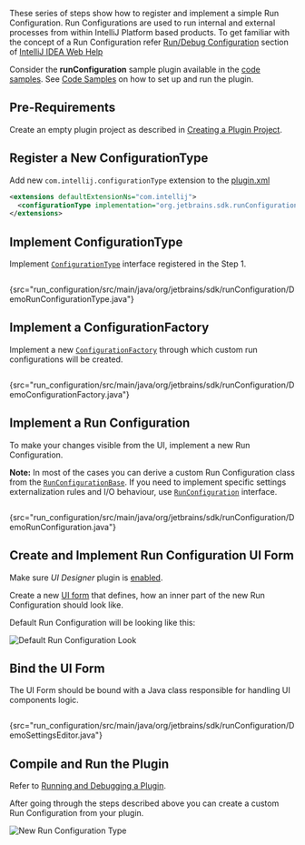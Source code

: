 [//]: # (title: Run Configurations Tutorial)

<!-- Copyright 2000-2021 JetBrains s.r.o. and other contributors. Use of this source code is governed by the Apache 2.0 license that can be found in the LICENSE file. -->

These series of steps show how to register and implement a simple Run Configuration.
Run Configurations are used to run internal and external processes from within IntelliJ Platform based products.
To get familiar with the concept of a Run Configuration refer [Run/Debug Configuration](https://www.jetbrains.com/idea/help/run-debug-configuration.html) section of [IntelliJ IDEA Web Help](https://www.jetbrains.com/idea/help/intellij-idea.html)
                                               
Consider the **runConfiguration** sample plugin available in the [code samples](https://github.com/JetBrains/intellij-sdk-code-samples/tree/main/run_configuration).
See [Code Samples](code_samples.md) on how to set up and run the plugin.

## Pre-Requirements

Create an empty plugin project as described in [Creating a Plugin Project](gradle_build_system.md).

## Register a New ConfigurationType

Add new `com.intellij.configurationType` extension to the [plugin.xml](https://github.com/JetBrains/intellij-sdk-code-samples/blob/main/run_configuration/src/main/resources/META-INF/plugin.xml)

```xml
<extensions defaultExtensionNs="com.intellij">
  <configurationType implementation="org.jetbrains.sdk.runConfiguration.DemoRunConfigurationType"/>
</extensions>
```

## Implement ConfigurationType

Implement [`ConfigurationType`](upsource:///platform/lang-api/src/com/intellij/execution/configurations/ConfigurationType.java)  interface registered in the Step 1.

```java
```
{src="run_configuration/src/main/java/org/jetbrains/sdk/runConfiguration/DemoRunConfigurationType.java"}

## Implement a ConfigurationFactory

Implement a new [`ConfigurationFactory`](upsource:///platform/lang-api/src/com/intellij/execution/configurations/ConfigurationFactory.java) through which custom run configurations will be created.

```java
```
{src="run_configuration/src/main/java/org/jetbrains/sdk/runConfiguration/DemoConfigurationFactory.java"}

## Implement a Run Configuration

To make your changes visible from the UI, implement a new Run Configuration.

**Note:** In most of the cases you can derive a custom Run Configuration class from the [`RunConfigurationBase`](upsource:///platform/lang-api/src/com/intellij/execution/configurations/RunConfigurationBase.java).
If you need to implement specific settings externalization rules and I/O behaviour, use [`RunConfiguration`](upsource:///platform/lang-api/src/com/intellij/execution/configurations/RunConfiguration.java) interface.

```java
```
{src="run_configuration/src/main/java/org/jetbrains/sdk/runConfiguration/DemoRunConfiguration.java"}

## Create and Implement Run Configuration UI Form

Make sure _UI Designer_ plugin is [enabled](https://www.jetbrains.com/help/idea/managing-plugins.html).

Create a new [UI form](https://www.jetbrains.com/help/idea/designing-gui-major-steps.html) that defines, how an inner part of the new Run Configuration should look like.

Default Run Configuration will be looking like this:

![Default Run Configuration Look](ui_form.png)

## Bind the UI Form

The UI Form should be bound with a Java class responsible for handling UI components logic.

```java
```
{src="run_configuration/src/main/java/org/jetbrains/sdk/runConfiguration/DemoSettingsEditor.java"}

## Compile and Run the Plugin

Refer to [Running and Debugging a Plugin](gradle_prerequisites.md#executing-the-plugin).

After going through the steps described above you can create a custom Run Configuration from your plugin.

![New Run Configuration Type](new_run_configuration.png)
